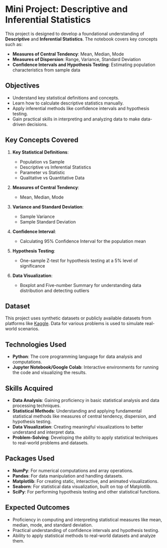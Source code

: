 # Mini Project: Descriptive and Inferential Statistics

This project is designed to develop a foundational understanding of **Descriptive** and **Inferential Statistics**. The notebook covers key concepts such as:

- **Measures of Central Tendency**: Mean, Median, Mode
- **Measures of Dispersion**: Range, Variance, Standard Deviation
- **Confidence Intervals and Hypothesis Testing**: Estimating population characteristics from sample data

## Objectives

- Understand key statistical definitions and concepts.
- Learn how to calculate descriptive statistics manually.
- Apply inferential methods like confidence intervals and hypothesis testing.
- Gain practical skills in interpreting and analyzing data to make data-driven decisions.

## Key Concepts Covered

1. **Key Statistical Definitions**:
    - Population vs Sample
    - Descriptive vs Inferential Statistics
    - Parameter vs Statistic
    - Qualitative vs Quantitative Data

2. **Measures of Central Tendency**:
    - Mean, Median, Mode

3. **Variance and Standard Deviation**:
    - Sample Variance
    - Sample Standard Deviation

4. **Confidence Interval**:
    - Calculating 95% Confidence Interval for the population mean

5. **Hypothesis Testing**:
    - One-sample Z-test for hypothesis testing at a 5% level of significance

6. **Data Visualization**:
    - Boxplot and Five-number Summary for understanding data distribution and detecting outliers

## Dataset

This project uses synthetic datasets or publicly available datasets from platforms like [Kaggle](https://www.kaggle.com/). Data for various problems is used to simulate real-world scenarios.

## Technologies Used

- **Python**: The core programming language for data analysis and computations.
- **Jupyter Notebook/Google Colab**: Interactive environments for running the code and visualizing the results.

## Skills Acquired

- **Data Analysis**: Gaining proficiency in basic statistical analysis and data processing techniques.
- **Statistical Methods**: Understanding and applying fundamental statistical methods like measures of central tendency, dispersion, and hypothesis testing.
- **Data Visualization**: Creating meaningful visualizations to better understand and interpret data.
- **Problem-Solving**: Developing the ability to apply statistical techniques to real-world problems and datasets.

## Packages Used

- **NumPy**: For numerical computations and array operations.
- **Pandas**: For data manipulation and handling datasets.
- **Matplotlib**: For creating static, interactive, and animated visualizations.
- **Seaborn**: For statistical data visualization, built on top of Matplotlib.
- **SciPy**: For performing hypothesis testing and other statistical functions.

## Expected Outcomes

- Proficiency in computing and interpreting statistical measures like mean, median, mode, and standard deviation.
- Practical understanding of confidence intervals and hypothesis testing.
- Ability to apply statistical methods to real-world datasets and analyze them.
